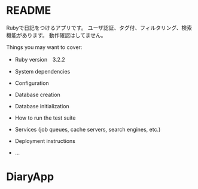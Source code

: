 # README

Rubyで日記をつけるアプリです。 
ユーザ認証、タグ付、フィルタリング、検索機能があります。
動作確認はしてません。 


Things you may want to cover:

* Ruby version　3.2.2

* System dependencies

* Configuration

* Database creation

* Database initialization

* How to run the test suite

* Services (job queues, cache servers, search engines, etc.)

* Deployment instructions

* ...
# DiaryApp
